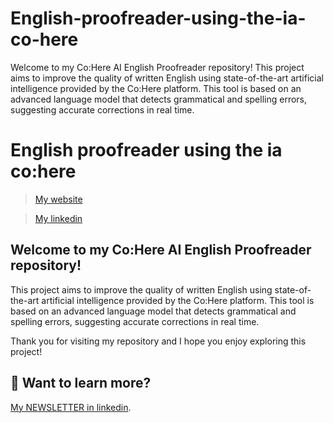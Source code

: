 # English-proofreader-using-the-ia-co-here
Welcome to my Co:Here AI English Proofreader repository!  This project aims to improve the quality of written English using state-of-the-art artificial intelligence provided by the Co:Here platform. This tool is based on an advanced language model that detects grammatical and spelling errors, suggesting accurate corrections in real time. 
# English proofreader using the ia co:here


> [My website](https://iotsolutionsscada.com/)

> [My linkedin](https://www.linkedin.com/in/joel-benitez-iiot-industry/)



## Welcome to my Co:Here AI English Proofreader repository!

This project aims to improve the quality of written English using state-of-the-art artificial intelligence provided by the Co:Here platform. This tool is based on an advanced language model that detects grammatical and spelling errors, suggesting accurate corrections in real time. 

Thank you for visiting my repository and I hope you enjoy exploring this project!


## 👀 Want to learn more?

[My NEWSLETTER in linkedin](https://www.linkedin.com/newsletters/6966420118167777280/).

